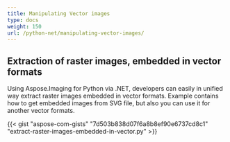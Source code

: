 ```yaml
---
title: Manipulating Vector images
type: docs
weight: 150
url: /python-net/manipulating-vector-images/
---
```


## **Extraction of raster images, embedded in vector formats**
Using Aspose.Imaging for Python via .NET, developers can easily in unified way extract raster images embedded in vector formats. Example contains how to
get embedded images from SVG file, but also you can use it for another vector formats.

{{< gist "aspose-com-gists" "7d503b838d07f6a8b8ef90e6737cd8c1" "extract-raster-images-embedded-in-vector.py" >}}
